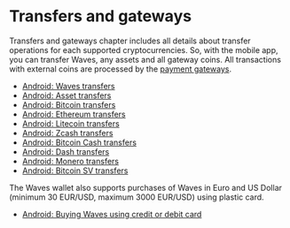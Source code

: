 # Transfers and gateways

Transfers and gateways chapter includes all details about transfer operations for each supported cryptocurrencies. So, with the mobile app, you can transfer Waves, any assets and all gateway coins. All transactions with external coins are processed by the [payment gateways](/waves-client/frequently-asked-questions-faq/transfers-and-gateways/payment-gateway.md).

* [Android: Waves transfers](transfers-and-gateways/waves-transfers.md)
* [Android: Asset transfers](transfers-and-gateways/asset-transfers.md)
* [Android: Bitcoin transfers](transfers-and-gateways/bitcoin-transfers.md)
* [Android: Ethereum transfers](transfers-and-gateways/ethereum-transfers.md)
* [Android: Litecoin transfers](transfers-and-gateways/litecoin-transfers.md)
* [Android: Zcash transfers](transfers-and-gateways/zcash-transfers.md)
* [Android: Bitcoin Cash transfers](transfers-and-gateways/bitcoin-cash-transfers.md)
* [Android: Dash transfers](transfers-and-gateways/dash-transfers.md)
* [Android: Monero transfers](transfers-and-gateways/monero-transfers.md)
* [Android: Bitcoin SV transfers](transfers-and-gateways/bitcoin-sv-transfers.md)

The Waves wallet also supports purchases of Waves in Euro and US Dollar (minimum 30 EUR/USD, maximum 3000 EUR/USD) using plastic card.

* [Android: Buying Waves using credit or debit card](transfers-and-gateways/buying-waves-using-card.md)
